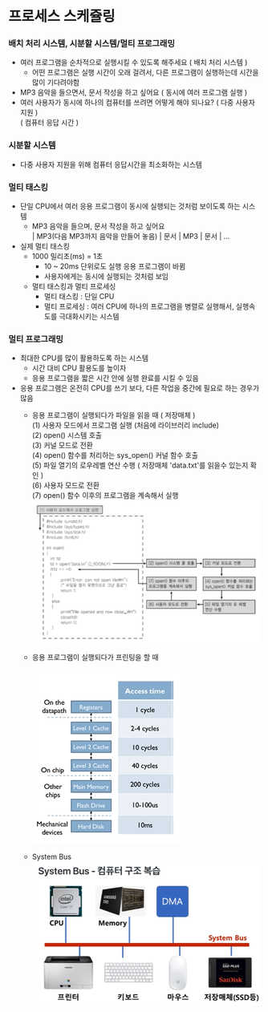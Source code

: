 # 프로세스 스케쥴링
### 배치 처리 시스템, 시분할 시스템/멀티 프로그래밍
* 여러 프로그램을 순차적으로 실행시킬 수 있도록 해주세요 ( 배치 처리 시스템 )
  * 어떤 프로그램은 실행 시간이 오래 걸려서, 다른 프로그램이 실행하는데 시간을 많이 기다려야함
* MP3 음악을 들으면서, 문서 작성을 하고 싶어요 ( 동시에 여러 프로그램 실행 )
* 여러 사용자가 동시에 하나의 컴퓨터를 쓰려면 어떻게 해야 되나요? ( 다중 사용자 지원 )  
       ( 컴퓨터 응답 시간 )  


### 시분할 시스템
* 다중 사용자 지원을 위해 컴퓨터 응답시간을 최소화하는 시스템


### 멀티 태스킹
* 단일 CPU에서 여러 응용 프로그램이 동시에 실행되는 것처럼 보이도록 하는 시스템
   * MP3 음악을 들으며, 문서 작성을 하고 싶어요  
          | MP3(다음 MP3까지 음악을 만들어 놓음) | 문서 | MP3 | 문서 | ...
* 실제 멀티 태스킹
   * 1000 밀리초(ms) = 1초
        * 10 ~ 20ms 단위로도 실행 응용 프로그램이 바뀜
        * 사용자에게는 동시에 실행되는 것처럼 보임
    * 멀티 태스킹과 멀티 프로세싱
        * 멀티 태스킹 : 단일 CPU
        * 멀티 프로세싱 : 여러 CPU에 하나의 프로그램을 병렬로 실행해서, 실행속도를 극대화시키는 시스템


### 멀티 프로그래밍
 * 최대한 CPU를 많이 활용하도록 하는 시스템
    * 시간 대비 CPU 활용도를 높이자
    * 응용 프로그램을 짧은 시간 안에 실행 완료를 시킬 수 있음
 * 응용 프로그램은 온전히 CPU를 쓰기 보다, 다른 작업을 중간에 필요로 하는 경우가 많음
   * 응용 프로그램이 실행되다가 파일을 읽을 때 ( 저장매체 )  
           (1) 사용자 모드에서 프로그램 실행 (처음에 라이브러리 include)  
           (2) open() 시스템 호출  
           (3) 커널 모드로 전환  
           (4) open() 함수를 처리하는 sys_open() 커널 함수 호출  
           (5) 파일 열기의 로우레벨 연산 수행 ( 저장매체 'data.txt'를 읽을수 있는지 확인 )  
           (6) 사용자 모드로 전환  
           (7) open() 함수 이후의 프로그램을 계속해서 실행
   ![sample](../img/sampl.PNG)
      

   * 응용 프로그램이 실행되다가 프린팅을 할 때

     ![print](../img/depth_img.PNG)

   * System Bus 
     ![systembus](../img/system_bus.PNG)


